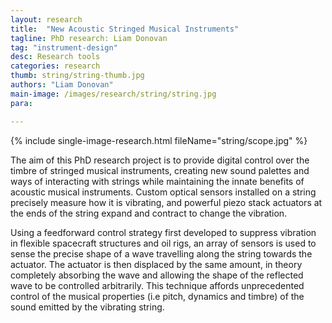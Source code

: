 ```yaml
---
layout: research
title:  "New Acoustic Stringed Musical Instruments"
tagline: PhD research: Liam Donovan
tag: "instrument-design"
desc: Research tools
categories: research
thumb: string/string-thumb.jpg
authors: "Liam Donovan"
main-image: /images/research/string/string.jpg
para:

---
```


{% include single-image-research.html fileName="string/scope.jpg" %}

The aim of this PhD research project is to provide digital control over the timbre of stringed musical instruments, creating new sound palettes and ways of interacting with strings while maintaining the innate benefits of acoustic musical instruments. 
Custom optical sensors installed on a string precisely measure how it is vibrating, and powerful piezo stack actuators at the ends of the string expand and contract to change the vibration.

Using a feedforward control strategy first developed to suppress vibration in flexible spacecraft structures and oil rigs, an array of sensors is used to sense the precise shape of a wave travelling along the string towards the actuator. The actuator is then displaced by the same amount, in theory completely absorbing the wave and allowing the shape of the reflected wave to be controlled arbitrarily. This technique affords unprecedented control of the musical properties (i.e pitch, dynamics and timbre) of the sound emitted by the vibrating string.

